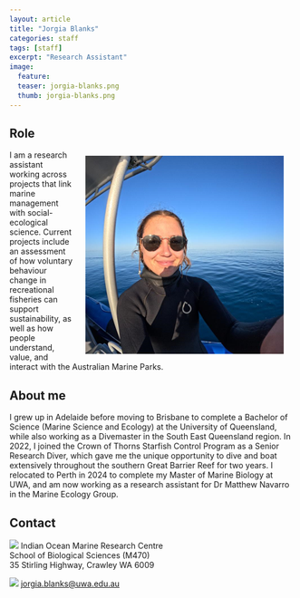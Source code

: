 ```yaml
---
layout: article
title: "Jorgia Blanks"
categories: staff
tags: [staff]
excerpt: "Research Assistant"
image:
  feature:  
  teaser: jorgia-blanks.png
  thumb: jorgia-blanks.png
---
```

## Role
<img src='/images/jorgia-blanks.png' align='right' width="350" hspace="20" vspace="10">
I am a research assistant working across projects that link marine management with social-ecological science. Current projects include an assessment of how voluntary behaviour change in recreational fisheries can support sustainability, as well as how people understand, value, and interact with the Australian Marine Parks.

## About me
I grew up in Adelaide before moving to Brisbane to complete a Bachelor of Science (Marine Science and Ecology) at the University of Queensland, while also working as a Divemaster in the South East Queensland region. In 2022, I joined the Crown of Thorns Starfish Control Program as a Senior Research Diver, which gave me the unique opportunity to dive and boat extensively throughout the southern Great Barrier Reef for two years. I relocated to Perth in 2024 to complete my Master of Marine Biology at UWA, and am now working as a research assistant for Dr Matthew Navarro in the Marine Ecology Group.

## Contact
<img src='/images/icons/building-regular.svg' width="15px"> Indian Ocean Marine Research Centre <br>
School of Biological Sciences (M470)<br>
35 Stirling Highway, Crawley WA 6009

<img src='/images/icons/envelope-regular.svg' width="15px"> <a href="mailto:jorgia.blanks@uwa.edu.au"> jorgia.blanks@uwa.edu.au</a><br>


